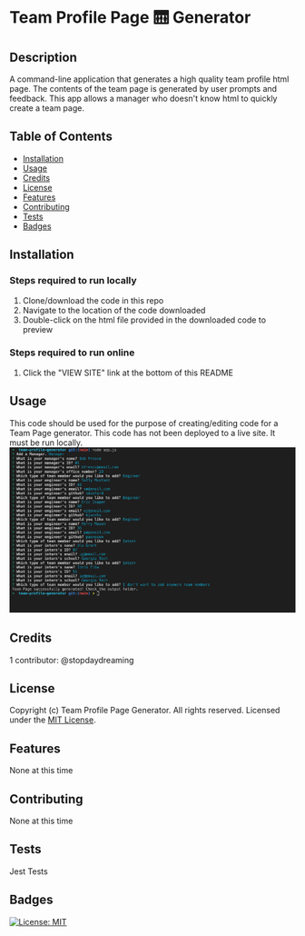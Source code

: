 # Team Profile Page 🛗 Generator 

## Description 
A command-line application that generates a high quality team profile html page. The contents of the team page is generated by user prompts and feedback. This app allows a manager who doesn't know html to quickly create a team page.

## Table of Contents
* [Installation](#installation)
* [Usage](#usage)
* [Credits](#credits)
* [License](#license)
* [Features](#features)
* [Contributing](#contributing)
* [Tests](#tests)
* [Badges](#badges)

## Installation
### Steps required to run locally
1. Clone/download the code in this repo
2. Navigate to the location of the code downloaded
3. Double-click on the html file provided in the downloaded code to preview
### Steps required to run online
1. Click the "VIEW SITE" link at the bottom of this README

## Usage 
This code should be used for the purpose of creating/editing code for a Team Page generator. This code has not been deployed to a live site. It must be run locally.  
![team profile page generator](./screenshot.png)


## Credits
1 contributor: @stopdaydreaming  

## License
Copyright (c) Team Profile Page Generator. All rights reserved.
Licensed under the [MIT License](LICENSE).

## Features
None at this time

## Contributing
None at this time

## Tests
Jest Tests

## Badges
[![License: MIT](https://img.shields.io/badge/License-MIT-yellow.svg)](https://opensource.org/licenses/MIT)